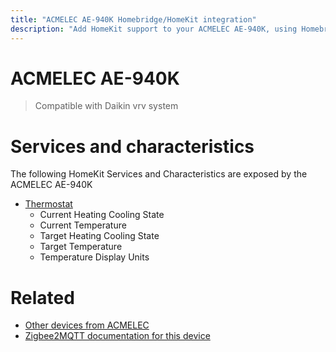 ```yaml
---
title: "ACMELEC AE-940K Homebridge/HomeKit integration"
description: "Add HomeKit support to your ACMELEC AE-940K, using Homebridge, Zigbee2MQTT and homebridge-z2m."
---
```

<!---
This file has been GENERATED using src/docgen/docgen.ts
DO NOT EDIT THIS FILE MANUALLY!
-->
# ACMELEC AE-940K
> Compatible with Daikin vrv system


# Services and characteristics
The following HomeKit Services and Characteristics are exposed by
the ACMELEC AE-940K

* [Thermostat](../../climate.md)
  * Current Heating Cooling State
  * Current Temperature
  * Target Heating Cooling State
  * Target Temperature
  * Temperature Display Units


# Related
* [Other devices from ACMELEC](../index.md#acmelec)
* [Zigbee2MQTT documentation for this device](https://www.zigbee2mqtt.io/devices/AE-940K.html)